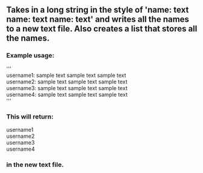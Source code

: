 ## Takes in a long string in the style of 'name: text name: text name: text' and writes all the names to a new text file. Also creates a list that stores all the names.

### Example usage:
''' <br>
username1: sample text sample text sample text <br>
username2: sample text sample text sample text <br>
username3: sample text sample text sample text <br>
username4: sample text sample text sample text <br>
''' <br>

### This will return:

username1 <br>
username2 <br>
username3 <br>
username4 <br>

### in the new text file.

